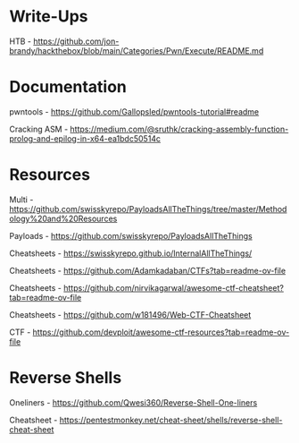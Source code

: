 # Write-Ups
HTB - https://github.com/jon-brandy/hackthebox/blob/main/Categories/Pwn/Execute/README.md

# Documentation
pwntools - https://github.com/Gallopsled/pwntools-tutorial#readme

Cracking ASM - https://medium.com/@sruthk/cracking-assembly-function-prolog-and-epilog-in-x64-ea1bdc50514c

# Resources
Multi - https://github.com/swisskyrepo/PayloadsAllTheThings/tree/master/Methodology%20and%20Resources

Payloads - https://github.com/swisskyrepo/PayloadsAllTheThings

Cheatsheets - https://swisskyrepo.github.io/InternalAllTheThings/

Cheatsheets - https://github.com/Adamkadaban/CTFs?tab=readme-ov-file

Cheatsheets - https://github.com/nirvikagarwal/awesome-ctf-cheatsheet?tab=readme-ov-file

Cheatsheets - https://github.com/w181496/Web-CTF-Cheatsheet

CTF - https://github.com/devploit/awesome-ctf-resources?tab=readme-ov-file

# Reverse Shells
Oneliners - https://github.com/Qwesi360/Reverse-Shell-One-liners

Cheatsheet - https://pentestmonkey.net/cheat-sheet/shells/reverse-shell-cheat-sheet
